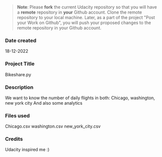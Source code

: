 >**Note**: Please **fork** the current Udacity repository so that you will have a **remote** repository in **your** Github account. Clone the remote repository to your local machine. Later, as a part of the project "Post your Work on Github", you will push your proposed changes to the remote repository in your Github account.

### Date created
18-12-2022

### Project Title
Bikeshare.py

### Description
We want to know the number of daily flights in both: Chicago, washington, new york city
  And also some analytics

### Files used
Chicago.csv
washington.csv
new_york_city.csv

### Credits
Udacity inspired me :)
